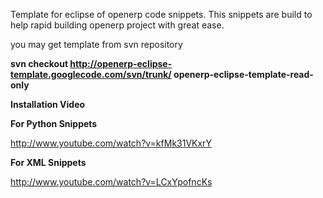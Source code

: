 Template for eclipse of openerp code snippets. This snippets are build to help rapid building openerp project with great ease.

you may get template from svn repository


**svn checkout http://openerp-eclipse-template.googlecode.com/svn/trunk/ openerp-eclipse-template-read-only**

**Installation Video**

**For Python Snippets**

http://www.youtube.com/watch?v=kfMk31VKxrY

**For XML Snippets**

http://www.youtube.com/watch?v=LCxYpofncKs